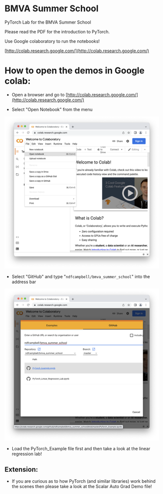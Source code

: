 # BMVA Summer School
PyTorch Lab for the BMVA Summer School

Please read the PDF for the introduction to PyTorch.

Use Google colaboratory to run the notebooks!

[http://colab.research.google.com/](http://colab.research.google.com/)

# How to open the demos in Google colab:

- Open a browser and go to [http://colab.research.google.com/](http://colab.research.google.com/)

- Select "Open Notebook" from the menu

![](google_colab_screen_1.png)

- Select "GitHub" and type "`ndfcampbell/bmva_summer_school`" into the address bar

![](google_colab_screen_2.png)

- Load the PyTorch_Example file first and then take a look at the linear regression lab!

## Extension:

- If you are curious as to how PyTorch (and similar libraries) work behind the scenes then please take a look at the Scalar Auto Grad Demo file!
